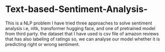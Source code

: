 # Text-based-Sentiment-Analysis-
This is a NLP problem I have tried three approaches to solve sentiment analysis i.e, nltk, transformer hugging face, and one of pretrained model from third party.
the dataset that I have used is csv file of amazon reviews that has also labeling of ratings so, we can analyse our model whether it is predicting right or wrong sentiment.
